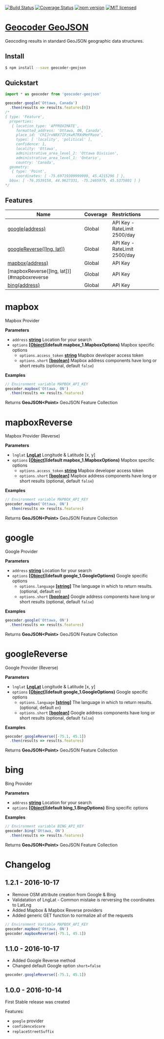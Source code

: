 [![Build Status](https://travis-ci.org/DenisCarriere/geocoder-geojson.svg?branch=master)](https://travis-ci.org/DenisCarriere/geocoder-geojson)
[![Coverage Status](https://coveralls.io/repos/github/DenisCarriere/geocoder-geojson/badge.svg?branch=master)](https://coveralls.io/github/DenisCarriere/geocoder-geojson?branch=master)
[![npm version](https://badge.fury.io/js/geocoder-geojson.svg)](https://badge.fury.io/js/geocoder-geojson)
[![MIT licensed](https://img.shields.io/badge/license-MIT-blue.svg)](https://raw.githubusercontent.com/DenisCarriere/geocoder-geojson/master/LICENSE)

# [Geocoder GeoJSON](https://www.npmjs.com/package/geocoder-geojson)

Geocoding results in standard GeoJSON geographic data structures.

## Install

```bash
$ npm install --save geocoder-geojson
```

## Quickstart

```javascript
import * as geocoder from 'geocoder-geojson'

geocoder.google('Ottawa, Canada')
  .then(results => results.features[0])
/*
{ type: 'Feature',
  properties:
   { location_type: 'APPROXIMATE',
     formatted_address: 'Ottawa, ON, Canada',
     place_id: 'ChIJrxNRX7IFzkwR7RXdMeFRaoo',
     types: [ 'locality', 'political' ],
     confidence: 1,
     locality: 'Ottawa',
     administrative_area_level_2: 'Ottawa Division',
     administrative_area_level_1: 'Ontario',
     country: 'Canada',
  geometry:
   { type: 'Point',
     coordinates: [ -75.69719309999999, 45.4215296 ] },
  bbox: [ -76.3539158, 44.9627331, -75.2465979, 45.5375801 ] }
*/
```

## Features

| Name                                          | Coverage    | Restrictions                 |
|-----------------------------------------------|:------------|:-----------------------------|
| [google(address)](#google)                    | Global      | API Key - RateLimit 2500/day
| [googleReverse([lng, lat])](#googlereverse)   | Global      | API Key - RateLimit 2500/day
| [mapbox(address)](#mapbox)                    | Global      | API Key
| [mapboxReverse([lng, lat])](#mapboxreverse    | Global      | API Key
| [bing(address)](#bing)                        | Global      | API Key
# mapbox

Mapbox Provider

**Parameters**

-   `address` **[string](https://developer.mozilla.org/en-US/docs/Web/JavaScript/Reference/Global_Objects/String)** Location for your search
-   `options` **\[[Object](https://developer.mozilla.org/en-US/docs/Web/JavaScript/Reference/Global_Objects/Object)](default mapbox_1.MapboxOptions)** Mapbox specific options
    -   `options.access_token` **[string](https://developer.mozilla.org/en-US/docs/Web/JavaScript/Reference/Global_Objects/String)** Mapbox developer access token
    -   `options.short` **\[[boolean](https://developer.mozilla.org/en-US/docs/Web/JavaScript/Reference/Global_Objects/Boolean)]** Mapbox address components have long or short results (optional, default `false`)

**Examples**

```javascript
// Environment variable MAPBOX_API_KEY
geocoder.mapbox('Ottawa, ON')
  .then(results => results.features)
```

Returns **GeoJSON&lt;Point>** GeoJSON Feature Collection

# mapboxReverse

Mapbox Provider (Reverse)

**Parameters**

-   `lnglat` **[LngLat](https://en.wikipedia.org/wiki/World_Geodetic_System)** Longitude & Latitude [x, y]
-   `options` **\[[Object](https://developer.mozilla.org/en-US/docs/Web/JavaScript/Reference/Global_Objects/Object)](default mapbox_1.MapboxOptions)** Mapbox specific options
    -   `options.access_token` **[string](https://developer.mozilla.org/en-US/docs/Web/JavaScript/Reference/Global_Objects/String)** Mapbox developer access token
    -   `options.short` **\[[boolean](https://developer.mozilla.org/en-US/docs/Web/JavaScript/Reference/Global_Objects/Boolean)]** Mapbox address components have long or short results (optional, default `false`)

**Examples**

```javascript
// Environment variable MAPBOX_API_KEY
geocoder.mapbox('Ottawa, ON')
  .then(results => results.features)
```

Returns **GeoJSON&lt;Point>** GeoJSON Feature Collection

# google

Google Provider

**Parameters**

-   `address` **[string](https://developer.mozilla.org/en-US/docs/Web/JavaScript/Reference/Global_Objects/String)** Location for your search
-   `options` **\[[Object](https://developer.mozilla.org/en-US/docs/Web/JavaScript/Reference/Global_Objects/Object)](default google_1.GoogleOptions)** Google specific options
    -   `options.language` **\[[string](https://developer.mozilla.org/en-US/docs/Web/JavaScript/Reference/Global_Objects/String)]** The language in which to return results. (optional, default `en`)
    -   `options.short` **\[[boolean](https://developer.mozilla.org/en-US/docs/Web/JavaScript/Reference/Global_Objects/Boolean)]** Google address components have long or short results (optional, default `false`)

**Examples**

```javascript
geocoder.google('Ottawa, ON')
  .then(results => results.features)
```

Returns **GeoJSON&lt;Point>** GeoJSON Feature Collection

# googleReverse

Google Provider (Reverse)

**Parameters**

-   `lnglat` **[LngLat](https://en.wikipedia.org/wiki/World_Geodetic_System)** Longitude & Latitude [x, y]
-   `options` **\[[Object](https://developer.mozilla.org/en-US/docs/Web/JavaScript/Reference/Global_Objects/Object)](default google_1.GoogleOptions)** Google specific options
    -   `options.language` **\[[string](https://developer.mozilla.org/en-US/docs/Web/JavaScript/Reference/Global_Objects/String)]** The language in which to return results. (optional, default `en`)
    -   `options.short` **\[[boolean](https://developer.mozilla.org/en-US/docs/Web/JavaScript/Reference/Global_Objects/Boolean)]** Google address components have long or short results (optional, default `false`)

**Examples**

```javascript
geocoder.googleReverse([-75.1, 45.1])
  .then(results => results.features)
```

Returns **GeoJSON&lt;Point>** GeoJSON Feature Collection

# bing

Bing Provider

**Parameters**

-   `address` **[string](https://developer.mozilla.org/en-US/docs/Web/JavaScript/Reference/Global_Objects/String)** Location for your search
-   `options` **\[[Object](https://developer.mozilla.org/en-US/docs/Web/JavaScript/Reference/Global_Objects/Object)](default bing_1.BingOptions)** Bing specific options

**Examples**

```javascript
// Environment variable BING_API_KEY
geocoder.bing('Ottawa, ON')
  .then(results => results.features)
```

Returns **GeoJSON&lt;Point>** GeoJSON Feature Collection

# Changelog

## 1.2.1 - 2016-10-17

- Remove OSM attribute creation from Google & Bing
- Validatation of LngLat - Common mistake is rerversing the coordinates to LatLng
- Added Mapbox & Mapbox Reverse providers
- Added generic GET function to normalize all of the requests
```javascript
// Environment Variable MAPBOX_API_KEY
geocoder.mapbox('Ottawa, ON')
geocoder.mapboxReverse([-75.1, 45.1])
```

## 1.1.0 - 2016-10-17

- Added Google Reverse method
- Changed default Google option `short=false`
```javascript
geocoder.googleReverse([-75.1, 45.1])
```

## 1.0.0 - 2016-10-14

First Stable release was created

Features:

- `google` provider
- `confidenceScore`
- `replaceStreetSuffix`
